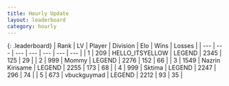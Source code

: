 ```yaml
---
title: Hourly Update
layout: leaderboard
category: hourly
---
```


{: .leaderboard}
| Rank | LV | Player | Division | Elo | Wins | Losses |
| --- | --- | --- | --- | --- | --- | --- |
| <span data-change="0">1</span> | 209 | <span title="ID: 528147">HELLO_ITSYELLOW</span> | LEGEND | <span data-change="0">2345</span> | <span data-change="0">125</span> | <span data-change="0">29</span> |
| <span data-change="0">2</span> | 999 | <span title="ID: 163201">Mommy</span> | LEGEND | <span data-change="3">2276</span> | <span data-change="1">152</span> | <span data-change="0">66</span> |
| <span data-change="0">3</span> | 1549 | <span title="ID: 315148">Nazrin Kirisame</span> | LEGEND | <span data-change="0">2255</span> | <span data-change="0">173</span> | <span data-change="0">68</span> |
| <span data-change="0">4</span> | 999 | <span title="ID: 353063">Sktima</span> | LEGEND | <span data-change="0">2247</span> | <span data-change="0">296</span> | <span data-change="0">74</span> |
| <span data-change="0">5</span> | 673 | <span title="ID: 418052">vbuckguymad</span> | LEGEND | <span data-change="0">2212</span> | <span data-change="0">93</span> | <span data-change="0">35</span> |